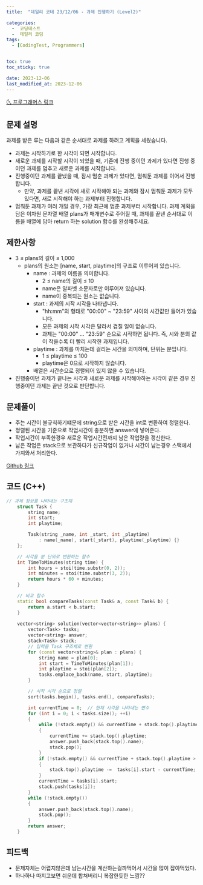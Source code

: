 ```yaml
---
title:  "데일리 코테 23/12/06 - 과제 진행하기 (Level2)" 

categories:
  -  코딩테스트
  -  데일리 코딩
tags:
  - [CodingTest, Programmers]


toc: true
toc_sticky: true

date: 2023-12-06
last_modified_at: 2023-12-06
---
```


[🌜 프로그래머스 링크](https://school.programmers.co.kr/learn/courses/30/lessons/176962)

## 문제 설명
과제를 받은 루는 다음과 같은 순서대로 과제를 하려고 계획을 세웠습니다.

- 과제는 시작하기로 한 시각이 되면 시작합니다.
- 새로운 과제를 시작할 시각이 되었을 때, 기존에 진행 중이던 과제가 있다면 진행 중이던 과제를 멈추고 새로운 과제를 시작합니다.
- 진행중이던 과제를 끝냈을 때, 잠시 멈춘 과제가 있다면, 멈춰둔 과제를 이어서 진행합니다.
  - 만약, 과제를 끝낸 시각에 새로 시작해야 되는 과제와 잠시 멈춰둔 과제가 모두 있다면, 새로 시작해야 하는 과제부터 진행합니다.
- 멈춰둔 과제가 여러 개일 경우, 가장 최근에 멈춘 과제부터 시작합니다.
과제 계획을 담은 이차원 문자열 배열 plans가 매개변수로 주어질 때, 과제를 끝낸 순서대로 이름을 배열에 담아 return 하는 solution 함수를 완성해주세요.

## 제한사항
- 3 ≤ plans의 길이 ≤ 1,000
  - plans의 원소는 [name, start, playtime]의 구조로 이루어져 있습니다.
    - name : 과제의 이름을 의미합니다.
      - 2 ≤ name의 길이 ≤ 10
      - name은 알파벳 소문자로만 이루어져 있습니다.
      - name이 중복되는 원소는 없습니다.
    - start : 과제의 시작 시각을 나타냅니다.
      - "hh:mm"의 형태로 "00:00" ~ "23:59" 사이의 시간값만 들어가 있습니다.
      - 모든 과제의 시작 시각은 달라서 겹칠 일이 없습니다.
      - 과제는 "00:00" ... "23:59" 순으로 시작하면 됩니다. 즉, 시와 분의 값이 작을수록 더 빨리 시작한 과제입니다.
    - playtime : 과제를 마치는데 걸리는 시간을 의미하며, 단위는 분입니다.
      - 1 ≤ playtime ≤ 100
      - playtime은 0으로 시작하지 않습니다.
    - 배열은 시간순으로 정렬되어 있지 않을 수 있습니다.
- 진행중이던 과제가 끝나는 시각과 새로운 과제를 시작해야하는 시각이 같은 경우 진행중이던 과제는 끝난 것으로 판단합니다.

## 문제풀이
- 주는 시간이 불규칙하기떄문에 string으로 받은 시간을 int로 변환하여 정렬한다.
- 정렬된 시간을 기준으로 작업시간이 충분하면 answer에 넣어준다.
- 작업시간이 부족한경우 새로운 작업시간전까지 남은 작업량을 갱신한다.
- 남은 작업은 stack으로 보관하다가 신규작업이 없거나 시간이 남는경우 스택에서 가져와서 처리한다.

[Github 링크](https://github.com/OneThingChanged/DailyCodingTest/blob/main/Program/CodingTestCpp/Level2/DoAssignment.h)

## 코드 (C++)
```cpp
// 과제 정보를 나타내는 구조체
    struct Task {
        string name;
        int start;
        int playtime;

        Task(string _name, int _start, int _playtime)
            : name(_name), start(_start), playtime(_playtime) {}
    };

    // 시각을 분 단위로 변환하는 함수
    int TimeToMinutes(string time) {
        int hours = stoi(time.substr(0, 2));
        int minutes = stoi(time.substr(3, 2));
        return hours * 60 + minutes;
    }

    // 비교 함수
    static bool compareTasks(const Task& a, const Task& b) {
        return a.start < b.start;
    }
    
    vector<string> solution(vector<vector<string>> plans) {
        vector<Task> tasks;
        vector<string> answer;
        stack<Task> stack;
        // 입력을 Task 구조체로 변환
        for (const vector<string>& plan : plans) {
            string name = plan[0];
            int start = TimeToMinutes(plan[1]);
            int playtime = stoi(plan[2]);
            tasks.emplace_back(name, start, playtime);
        }

        // 시작 시각 순으로 정렬
        sort(tasks.begin(), tasks.end(), compareTasks);

        int currentTime = 0;  // 현재 시각을 나타내는 변수
        for (int i = 0; i < tasks.size(); ++i)
        {
            while (!stack.empty() && currentTime + stack.top().playtime <= tasks[i].start)
            {
                currentTime += stack.top().playtime;
                answer.push_back(stack.top().name);
                stack.pop();
            }
            if (!stack.empty() && currentTime + stack.top().playtime > tasks[i].start)
            {
                stack.top().playtime -=  tasks[i].start - currentTime;
            }
            currentTime = tasks[i].start;
            stack.push(tasks[i]);
        }
        while (!stack.empty())
        {
            answer.push_back(stack.top().name);
            stack.pop();
        }
        return answer;
    }
```
## 피드백
- 문제자체는 어렵지않은데 남는시간을 계산하는걸까먹어서 시간을 많이 잡아먹었다.
- 하나하나 따지고보면 쉬운데 합쳐버리니 복잡한듯한 느낌??

<script src="https://utteranc.es/client.js"
        repo="OneThingChanged/OneThingChanged.github.io"
        issue-term="pathname"
        label="utterances"
        theme="github-dark"
        crossorigin="anonymous"
        async>
</script>